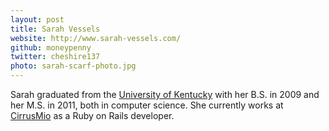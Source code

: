 ```yaml
---
layout: post
title: Sarah Vessels
website: http://www.sarah-vessels.com/
github: moneypenny
twitter: cheshire137
photo: sarah-scarf-photo.jpg
---
```


Sarah graduated from the [University of Kentucky](http://www.uky.edu/) with her B.S. in 2009 and her M.S. in 2011, both in computer science. She currently works at [CirrusMio](http://www.cirrusmio.com/) as a Ruby on Rails developer.
